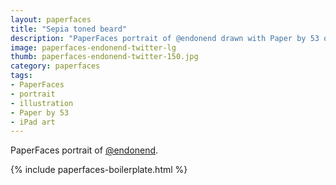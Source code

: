 ```yaml
---
layout: paperfaces
title: "Sepia toned beard"
description: "PaperFaces portrait of @endonend drawn with Paper by 53 on an iPad."
image: paperfaces-endonend-twitter-lg
thumb: paperfaces-endonend-twitter-150.jpg
category: paperfaces
tags: 
- PaperFaces
- portrait
- illustration
- Paper by 53
- iPad art
---
```


PaperFaces portrait of [@endonend](http://twitter.com/endonend).

{% include paperfaces-boilerplate.html %}